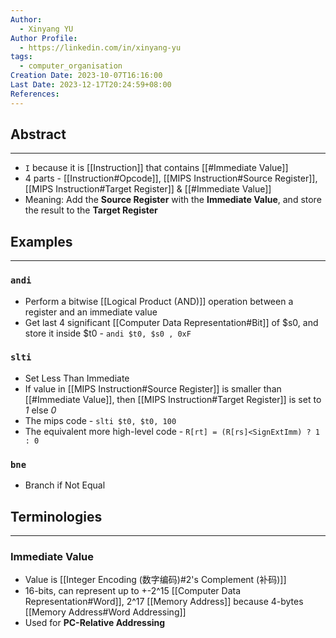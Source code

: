 ```yaml
---
Author:
  - Xinyang YU
Author Profile:
  - https://linkedin.com/in/xinyang-yu
tags:
  - computer_organisation
Creation Date: 2023-10-07T16:16:00
Last Date: 2023-12-17T20:24:59+08:00
References: 
---
```

## Abstract
---
- `I` because it is [[Instruction]] that contains [[#Immediate Value]]
- 4 parts - [[Instruction#Opcode]], [[MIPS Instruction#Source Register]], [[MIPS Instruction#Target Register]] & [[#Immediate Value]]
- Meaning:  Add the **Source Register** with the  **Immediate Value**, and store the result to the  **Target Register**

## Examples
---
### `andi`
- Perform a bitwise [[Logical Product (AND)]] operation between a register and an immediate value
- Get last 4 significant [[Computer Data Representation#Bit]] of $s0, and store it inside $t0 - `andi $t0, $s0 , 0xF`

### `slti`
- Set Less Than Immediate
- If value in [[MIPS Instruction#Source Register]] is smaller than [[#Immediate Value]], then [[MIPS Instruction#Target Register]] is set to *1* else *0*
- The mips code - `slti $t0, $t0, 100`
- The equivalent more high-level code - ``R[rt] = (R[rs]<SignExtImm) ? 1 : 0``
### `bne` 
- Branch if Not Equal


## Terminologies
---
### Immediate Value 
- Value is  [[Integer Encoding (数字编码)#2's Complement (补码)]]
- 16-bits, can represent up to +-2^15 [[Computer Data Representation#Word]], 2^17 [[Memory Address]] because 4-bytes [[Memory Address#Word Addressing]]
- Used for **PC-Relative Addressing**